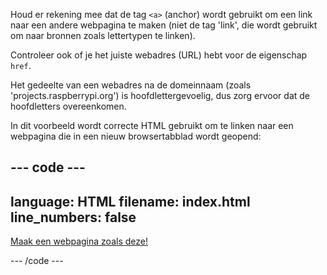 Houd er rekening mee dat de tag `<a>` (anchor) wordt gebruikt om een link naar een andere webpagina te maken (niet de tag 'link', die wordt gebruikt om naar bronnen zoals lettertypen te linken).

Controleer ook of je het juiste webadres (URL) hebt voor de eigenschap `href`.

Het gedeelte van een webadres na de domeinnaam (zoals 'projects.raspberrypi.org') is hoofdlettergevoelig, dus zorg ervoor dat de hoofdletters overeenkomen.

In dit voorbeeld wordt correcte HTML gebruikt om te linken naar een webpagina die in een nieuw browsertabblad wordt geopend:

## --- code ---

language: HTML
filename: index.html
line_numbers: false
--------------------------------------------------------

<a href="https://projects.raspberrypi.org/en/raspberrypi/web-intro" target="_blank">Maak een webpagina zoals deze!</a>

\--- /code ---
